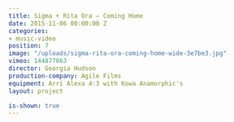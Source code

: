 ```yaml
---
title: Sigma + Rita Ora — Coming Home
date: 2015-11-06 00:00:00 Z
categories:
- music-video
position: 7
image: "/uploads/sigma-rita-ora-coming-home-wide-3e7be3.jpg"
vimeo: 144877063
director: Georgia Hudson
production-company: Agile Films
equipment: Arri Alexa 4:3 with Kowa Anamorphic's
layout: project

is-shown: true
---
```



